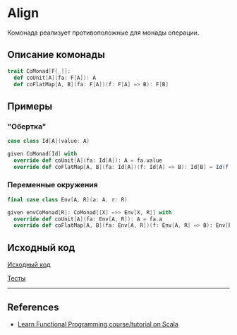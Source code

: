 # Align

Комонада реализует противоположные для монады операции.


## Описание комонады

```scala
trait CoMonad[F[_]]:
  def coUnit[A](fa: F[A]): A
  def coFlatMap[A, B](fa: F[A])(f: F[A] => B): F[B]
```

## Примеры

### "Обертка"

```scala
case class Id[A](value: A)

given CoMonad[Id] with
  override def coUnit[A](fa: Id[A]): A = fa.value
  override def coFlatMap[A, B](fa: Id[A])(f: Id[A] => B): Id[B] = Id(f(fa))
```

### Переменные окружения

```scala
final case class Env[A, R](a: A, r: R)

given envCoMonad[R]: CoMonad[[X] =>> Env[X, R]] with
  override def coUnit[A](fa: Env[A, R]): A = fa.a
  override def coFlatMap[A, B](fa: Env[A, R])(f: Env[A, R] => B): Env[B, R] = Env(f(fa), fa.r)
```

## Исходный код

[Исходный код](https://gitflic.ru/project/artemkorsakov/scalabook/blob?file=examples%2Fsrc%2Fmain%2Fscala%2Ftypeclass%2Fmonad%2FCoMonad.scala&plain=1)

[Тесты](https://gitflic.ru/project/artemkorsakov/scalabook/blob?file=examples%2Fsrc%2Ftest%2Fscala%2Ftypeclass%2Fmonad%2FCoMonadSuite.scala)


---

## References

- [Learn Functional Programming course/tutorial on Scala](https://github.com/dehun/learn-fp) 
